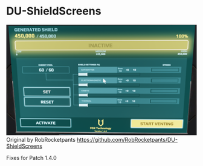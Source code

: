 # DU-ShieldScreens

![alt text](/Shield.png)
Original by RobRocketpants
https://github.com/RobRocketpants/DU-ShieldScreens


Fixes for Patch 1.4.0
